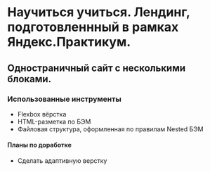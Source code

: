 # Научиться учиться. Лендинг, подготовленнный в рамках Яндекс.Практикум.

## Одностраничный сайт с несколькими блоками. 

### Использованные инструменты

* Flexbox вёрстка
* HTML-разметка по БЭМ
* Файловая структура, оформленная по правилам Nested БЭМ

#### Планы по доработке
* Сделать адаптивную верстку
